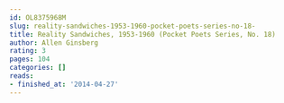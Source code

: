 ```yaml
---
id: OL8375968M
slug: reality-sandwiches-1953-1960-pocket-poets-series-no-18-
title: Reality Sandwiches, 1953-1960 (Pocket Poets Series, No. 18)
author: Allen Ginsberg
rating: 3
pages: 104
categories: []
reads:
- finished_at: '2014-04-27'
---
```


